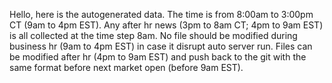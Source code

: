 Hello, here is the autogenerated data. The time is from 8:00am to 3:00pm CT (9am to 4pm EST). Any after hr news (3pm to 8am CT; 4pm to 9am EST) is all collected at the time step 8am. No file should be modified during business hr (9am to 4pm EST) in case it disrupt auto server run. Files can be modified after hr (4pm to 9am EST) and push back to the git with the same format before next market open (before 9am EST).
